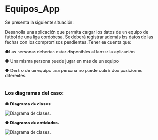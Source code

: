# Equipos_App

Se presenta la siguiente situación:

 Desarrolla una aplicación que permita cargar los datos de un equipo de futbol de una liga cordobesa. Se deberá registrar además los datos de las fechas con los compromisos pendientes. Tener en cuenta que:

●Las personas deberían estar disponibles al lanzar la aplicación.

● Una misma persona puede jugar en más de un equipo

● Dentro de un equipo una persona no puede cubrir dos posiciones
diferentes.

#
 
### Los diagramas del caso:

**● Diagrama de clases.**

![Diagrama de clases.](https://github.com/claudio-joner/Equipos_App/blob/master/Imagenes/Diagrama_de_Clases.png)


**● Diagrama de entidades.** 

![Diagrama de clases.](https://github.com/claudio-joner/Equipos_App/blob/master/Imagenes/Diagrama_de_Entidades.png)
